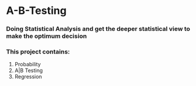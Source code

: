 # A-B-Testing
### Doing Statistical Analysis and get the deeper statistical view to make the optimum decision

### This project contains:
1) Probability
2) A|B Testing
3) Regression
